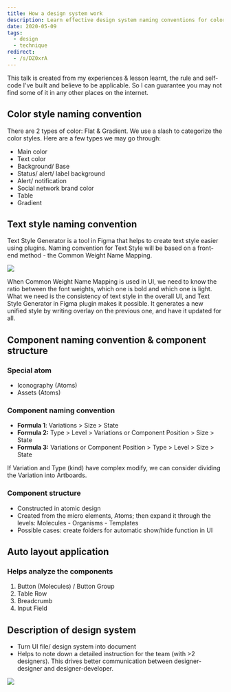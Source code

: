 ```yaml
---
title: How a design system work
description: Learn effective design system naming conventions for colors, text styles, and components using Figma tools and atomic design to improve UI consistency and team collaboration.
date: 2020-05-09
tags:
  - design
  - technique
redirect:
  - /s/DZ0xrA
---
```


This talk is created from my experiences & lesson learnt, the rule and self-code I've built and believe to be applicable. So I can guarantee you may not find some of it in any other places on the internet.

## Color style naming convention

There are 2 types of color: Flat & Gradient. We use a slash to categorize the color styles. Here are a few types we may go through:

- Main color
- Text color
- Background/ Base
- Status/ alert/ label background
- Alert/ notification
- Social network brand color
- Table
- Gradient

## Text style naming convention

Text Style Generator is a tool in Figma that helps to create text style easier using plugins. Naming convention for Text Style will be based on a front-end method - the Common Weight Name Mapping.

![](assets/how-a-design-system-work_eb3f1f53df6e5919ae30528c764a27ee_md5.webp)

When Common Weight Name Mapping is used in UI, we need to know the ratio between the font weights, which one is bold and which one is light. What we need is the consistency of text style in the overall UI, and Text Style Generator in Figma plugin makes it possible. It generates a new unified style by writing overlay on the previous one, and have it updated for all.

## Component naming convention & component structure

### Special atom

- Iconography (Atoms)
- Assets (Atoms)

### Component naming convention

- **Formula 1**: Variations > Size > State
- **Formula 2:** Type > Level > Variations or Component Position > Size > State
- **Formula 3:** Variations or Component Position > Type > Level > Size > State

If Variation and Type (kind) have complex modify, we can consider dividing the Variation into Artboards.

### Component structure

- Constructed in atomic design
- Created from the micro elements, Atoms; then expand it through the levels: Molecules - Organisms - Templates
- Possible cases: create folders for automatic show/hide function in UI

## Auto layout application

### Helps analyze the components

1. Button (Molecules) / Button Group
2. Table Row
3. Breadcrumb
4. Input Field

## Description of design system

- Turn UI file/ design system into document
- Helps to note down a detailed instruction for the team (with >2 designers). This drives better communication between designer-designer and designer-developer.

![](assets/how-a-design-system-work_462d264e13a03129c48869ecadc606ed_md5.webp)
